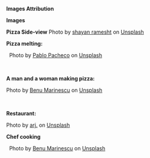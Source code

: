 **Images Attribution** 


**Images** 

**Pizza Side-view**
Photo by <a href="https://unsplash.com/@shaianramesht?utm_content=creditCopyText&utm_medium=referral&utm_source=unsplash">shayan ramesht</a> on <a href="https://unsplash.com/photos/selective-focus-photography-of-two-pizzas-exSEmuA7R7k?utm_content=creditCopyText&utm_medium=referral&utm_source=unsplash">Unsplash</a>
      



**Pizza melting:**

&nbsp;  Photo by <a href="https://unsplash.com/@pablopacheco\_videografo?utm\_content=creditCopyText\&utm\_medium=referral\&utm\_source=unsplash">Pablo Pacheco</a> on <a href="https://unsplash.com/photos/close-up-photo-of-pizza-with-cheese-D3Mag4BKqns?utm\_content=creditCopyText\&utm\_medium=referral\&utm\_source=unsplash">Unsplash</a>

&nbsp;    



**A man and a woman making pizza:**

Photo by <a href="https://unsplash.com/@benu?utm\_content=creditCopyText\&utm\_medium=referral\&utm\_source=unsplash">Benu Marinescu</a> on <a href="https://unsplash.com/photos/man-near-pizza-e6ZOmEfNHLM?utm\_content=creditCopyText\&utm\_medium=referral\&utm\_source=unsplash">Unsplash</a>

&nbsp;     



**Restaurant:**

Photo by <a href="https://unsplash.com/@arj\_sng?utm\_content=creditCopyText\&utm\_medium=referral\&utm\_source=unsplash">arj.</a> on <a href="https://unsplash.com/photos/stacks-of-dishes-inside-kitchen-ZSqtXMS8Fe8?utm\_content=creditCopyText\&utm\_medium=referral\&utm\_source=unsplash">Unsplash</a>



**Chef cooking**



&nbsp;     Photo by <a href="https://unsplash.com/@benu?utm\_content=creditCopyText\&utm\_medium=referral\&utm\_source=unsplash">Benu Marinescu</a> on <a href="https://unsplash.com/photos/KPss7k-KLgc?utm\_content=creditCopyText\&utm\_medium=referral\&utm\_source=unsplash">Unsplash</a>



